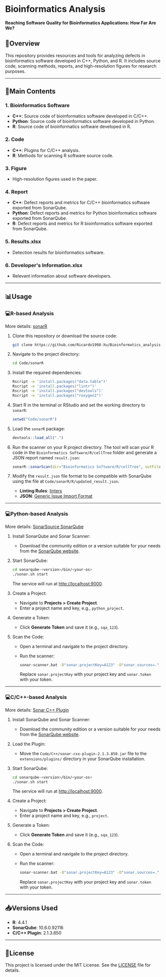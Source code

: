 # Bioinformatics Analysis

**Reaching Software Quality for Bioinformatics Applications: How Far Are We?**

## 🚀Overview
This repository provides resources and tools for analyzing defects in bioinformatics software developed in C++, Python, and R. It includes source code, scanning methods, reports, and high-resolution figures for research purposes.

---

## 📂Main Contents

### 1. Bioinformatics Software
- **C++**: Source code of bioinformatics software developed in C/C++.
- **Python**: Source code of bioinformatics software developed in Python.
- **R**: Source code of bioinformatics software developed in R.

### 2. Code
- **C++**: Plugins for C/C++ analysis.
- **R**: Methods for scanning R software source code.

### 3. Figure
- High-resolution figures used in the paper.

### 4. Report
- **C++**: Defect reports and metrics for C/C++ bioinformatics software exported from SonarQube.
- **Python**: Defect reports and metrics for Python bioinformatics software exported from SonarQube.
- **R**: Defect reports and metrics for R bioinformatics software exported from SonarQube.

### 5. Results.xlsx
- Detection results for bioinformatics software.

### 6. Developer's Information.xlsx
- Relevant information about software developers.

---

## 📊Usage

### 💻R-based Analysis

More details: [sonarR](https://github.com/paulospx/sonarR/tree/main)

1. Clone this repository or download the source code:

   ```bash
   git clone https://github.com/Ricardo1998-Xu/Bioinformatics_analysis.git
   ```

2. Navigate to the project directory:

   ```bash
   cd Code/sonarR
   ```

3. Install the required dependencies:

   ```bash
   Rscript -e 'install.packages("data.table")'
   Rscript -e 'install.packages("lintr")'
   Rscript -e 'install.packages("devtools")'
   Rscript -e 'install.packages("roxygen2")'
   ```

4. Start R in the terminal or RStudio and set the working directory to `sonarR`:

   ```R
   setwd("Code/sonarR")
   ```

5. Load the `sonarR` package:

   ```R
   devtools::load_all(".")
   ```

6. Run the scanner on your R project directory. The tool will scan your R code in the `Bioinformatics Software/R/cellTree` folder and generate a JSON report named `result.json`:

   ```R
   sonarR::sonarScan(dir="Bioinformatics Software/R/cellTree", outFile="result.json")
   ```

7. Modify the `result.json` file format to be compatible with SonarQube using the file at `Code/sonarR/R/updated_result.json`.
   - **Linting Rules**: [linters](https://lintr.r-lib.org/reference/linters.html)
   - **JSON**: [Generic Issue Import Format](https://docs.sonarsource.com/sonarqube/latest/analyzing-source-code/importing-external-issues/generic-issue-import-format/)

---

### 💻Python-based Analysis

More details: [SonarSource SonarQube](https://github.com/SonarSource/sonarqube)

1. Install SonarQube and Sonar Scanner:
   - Download the community edition or a version suitable for your needs from the [SonarQube website](https://www.sonarsource.com/products/sonarqube/).

2. Start SonarQube:

   ```bash
   cd sonarqube-<version>/bin/<your-os>
   ./sonar.sh start
   ```

   The service will run at [http://localhost:9000](http://localhost:9000).

3. Create a Project:
   - Navigate to **Projects > Create Project**.
   - Enter a project name and key, e.g., `python_project`.

4. Generate a Token:
   - Click **Generate Token** and save it (e.g., `sqa_123`).

5. Scan the Code:
   - Open a terminal and navigate to the project directory.
   - Run the scanner:

     ```bash
     sonar-scanner.bat -D"sonar.projectKey=A123" -D"sonar.sources=." -D"sonar.host.url=http://localhost:9000" -D"sonar.token=sqa_123"
     ```

     Replace `sonar.projectKey` with your project key and `sonar.token` with your token.

---

### 💻C/C++-based Analysis

More details: [Sonar C++ Plugin](https://github.com/SonarOpenCommunity/sonar-cxx/tree/master)

1. Install SonarQube and Sonar Scanner:
   - Download the community edition or a version suitable for your needs from the [SonarQube website](https://www.sonarsource.com/products/sonarqube/).

2. Load the Plugin:
   - Move the `Code/C++/sonar-cxx-plugin-2.1.3.850.jar` file to the `extensions/plugins/` directory in your SonarQube installation.

3. Start SonarQube:

   ```bash
   cd sonarqube-<version>/bin/<your-os>
   ./sonar.sh start
   ```

   The service will run at [http://localhost:9000](http://localhost:9000).

4. Create a Project:
   - Navigate to **Projects > Create Project**.
   - Enter a project name and key, e.g., `project`.

5. Generate a Token:
   - Click **Generate Token** and save it (e.g., `sqa_123`).

6. Scan the Code:
   - Open a terminal and navigate to the project directory.
   - Run the scanner:

     ```bash
     sonar-scanner.bat -D"sonar.projectKey=A123" -D"sonar.sources=." -D"sonar.host.url=http://localhost:9000" -D"sonar.token=sqa_123"
     ```

     Replace `sonar.projectKey` with your project key and `sonar.token` with your token.

---

## 📥Versions Used
- **R**: 4.4.1
- **SonarQube**: 10.6.0.92116
- **C/C++ Plugin**: 2.1.3.850

---

## 📜License
This project is licensed under the MIT License. See the [LICENSE](https://github.com/Ricardo1998-Xu/Bioinformatics_analysis/blob/main/LICENSE) file for details.
